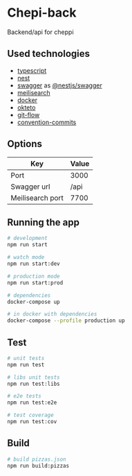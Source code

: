 # Chepi-back

Backend/api for cheppi

## Used technologies
* [typescript](https://www.typescriptlang.org)
* [nest](https://nestjs.com)
* [swagger](https://swagger.io) as [@nestjs/swagger](https://docs.nestjs.com/openapi/introduction)
* [meilisearch](https://www.meilisearch.com)
* [docker](https://www.docker.com)
* [okteto](https://okteto.com)
* [git-flow](https://www.atlassian.com/git/tutorials/comparing-workflows/gitflow-workflow)
* [convention-commits](https://www.conventionalcommits.org/en/v1.0.0/)

## Options
|        Key       |  Value |
|------------------|--------|
| Port             |  3000  |
| Swagger url      |  /api  |
| Meilisearch port |  7700  |

## Running the app

```bash
# development
npm run start

# watch mode
npm run start:dev

# production mode
npm run start:prod

# dependencies
docker-compose up

# in docker with dependencies
docker-compose --profile production up
```

## Test

```bash
# unit tests
npm run test

# libs unit tests
npm run test:libs

# e2e tests
npm run test:e2e

# test coverage
npm run test:cov
```

## Build
```bash
# build pizzas.json
npm run build:pizzas
```